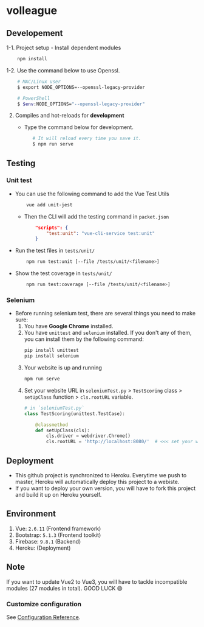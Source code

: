 # volleague

## Developement

1-1. Project setup
    - Install dependent modules

```bash
    npm install
```

1-2. Use the command below to use Openssl.

```bash
    # MAC/Linux user
    $ export NODE_OPTIONS=--openssl-legacy-provider

    # PowerShell
    $ $env:NODE_OPTIONS="--openssl-legacy-provider"
```

2. Compiles and hot-reloads for **development**
    - Type the command below for development.

         ```bash
            # It will reload every time you save it.
            $ npm run serve 
        ```

## Testing

### Unit test

- You can use the following command to add the Vue Test Utils

    ```bash
        vue add unit-jest
    ```

  - Then the CLI will add the testing command in `packet.json`

    ```json
        "scripts": {
            "test:unit": "vue-cli-service test:unit"
        }
    ```

- Run the test files in `tests/unit/`

    ```bash
        npm run test:unit [--file /tests/unit/<filename>]
    ```

- Show the test coverage in `tests/unit/`

    ```bash
        npm run test:coverage [--file /tests/unit/<filename>]
    ```

### Selenium

- Before running selenium test, there are several things you need to make sure:
    1. You have **Google Chrome** installed.
    2. You have `unittest` and `selenium` installed. If you don't any of them, you can install them by the following command:
        ```bash
        pip install unittest
        pip install selenium
        ```
    3. Your website is up and running
        ```bash
        npm run serve
        ```
    4. Set your website URL in `seleniumTest.py` > `TestScoring` class > `setUpClass` function > `cls.rootURL` variable.
        ```python
        # in `seleniumTest.py`
        class TestScoring(unittest.TestCase):

            @classmethod
            def setUpClass(cls):
                cls.driver = webdriver.Chrome()
                cls.rootURL = 'http://localhost:8080/'  # <<< set your website URL here
        ```


## Deployment

- This github project is synchronized to Heroku. Everytime we push to master, Heroku will automatically deploy this project to a webiste.
- If you want to deploy your own version, you will have to fork this project and build it up on Heroku yourself.

## Environment

1. Vue: ``2.6.11`` (Frontend framework)
2. Bootstrap: ``5.1.3`` (Frontend toolkit)
3. Firebase: ``9.8.1`` (Backend)
4. Heroku: (Deployment)

## Note

If you want to update Vue2 to Vue3, you will have to tackle incompatible modules (27 modules in total). GOOD LUCK 😄

### Customize configuration

See [Configuration Reference](https://cli.vuejs.org/config/).
